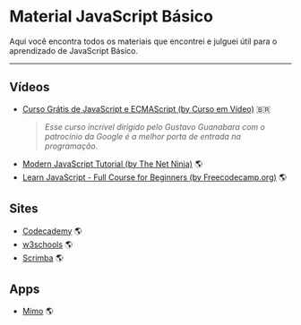 # Material JavaScript Básico

Aqui você encontra todos os materiais que encontrei e julguei útil para o aprendizado de JavaScript Básico.

---

## Vídeos
* [Curso Grátis de JavaScript e ECMAScript (by Curso em Vídeo)](https://www.youtube.com/watch?v=1-w1RfGIov4&list=PLHz_AreHm4dlsK3Nr9GVvXCbpQyHQl1o1) :brazil:
  > _Esse curso incrível dirigido pelo Gustavo Guanabara com o patrocínio da Google é a melhor porta de entrada na programação._
* [Modern JavaScript Tutorial (by The Net Ninja)](https://www.youtube.com/watch?v=iWOYAxlnaww&list=PL4cUxeGkcC9haFPT7J25Q9GRB_ZkFrQAc) :earth_americas:
* [Learn JavaScript - Full Course for Beginners (by Freecodecamp.org)](https://www.youtube.com/watch?v=PkZNo7MFNFg) :earth_americas:

## Sites
* [Codecademy](https://www.codecademy.com/learn/introduction-to-javascript) :earth_americas:
* [w3schools](https://www.w3schools.com/jsref/default.asp) :earth_americas:
* [Scrimba](https://scrimba.com/) :earth_americas:

## Apps
* [Mimo](https://getmimo.com/) :earth_americas:
